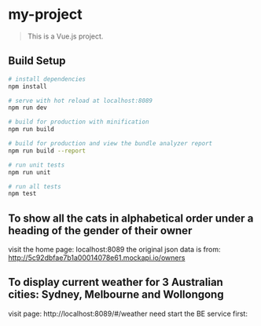 # my-project

> This is a Vue.js project.

## Build Setup

``` bash
# install dependencies
npm install

# serve with hot reload at localhost:8089
npm run dev

# build for production with minification
npm run build

# build for production and view the bundle analyzer report
npm run build --report

# run unit tests
npm run unit

# run all tests
npm test
```

## To show all the cats in alphabetical order under a heading of the gender of their owner
visit the home page: localhost:8089
the original json data is from: http://5c92dbfae7b1a00014078e61.mockapi.io/owners

## To display current weather for 3 Australian cities: Sydney, Melbourne and Wollongong
visit page: http://localhost:8089/#/weather
need start the BE service first: 
